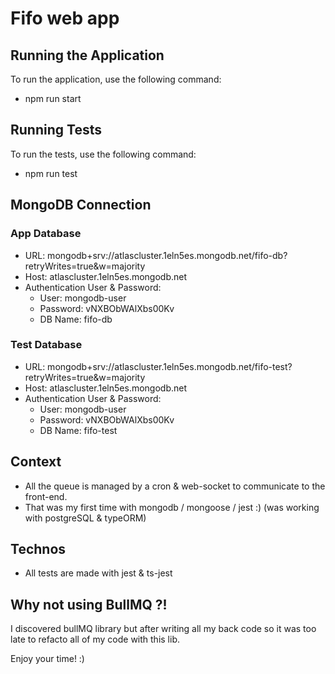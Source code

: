 # Fifo web app

## Running the Application
To run the application, use the following command:
- npm run start

## Running Tests
To run the tests, use the following command:
- npm run test


## MongoDB Connection
### App Database
- URL: mongodb+srv://atlascluster.1eln5es.mongodb.net/fifo-db?retryWrites=true&w=majority
- Host: atlascluster.1eln5es.mongodb.net
- Authentication User & Password:
  - User: mongodb-user
  - Password: vNXBObWAlXbs00Kv
  - DB Name: fifo-db

### Test Database
- URL: mongodb+srv://atlascluster.1eln5es.mongodb.net/fifo-test?retryWrites=true&w=majority
- Host: atlascluster.1eln5es.mongodb.net
- Authentication User & Password:
  - User: mongodb-user
  - Password: vNXBObWAlXbs00Kv
  - DB Name: fifo-test


## Context
- All the queue is managed by a cron & web-socket to communicate to the front-end.
- That was my first time with mongodb / mongoose / jest :) (was working with postgreSQL & typeORM)

## Technos
- All tests are made with jest & ts-jest

## Why not using BullMQ ?!
I discovered bullMQ library but after writing all my back code so it was too late to refacto all of my code with this lib.

Enjoy your time! :)
